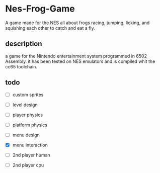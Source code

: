 # Nes-Frog-Game
A game made for the NES all about frogs racing, jumping, licking, and squishing each other to catch and eat a fly.

## description
a game for the Nintendo entertainment system programmed in 6502 Assembly.
it has been tested on NES emulators and is compiled whit the cc65 toolchain.

## todo
 - [ ] custom sprites
 - [ ] level design
 - [ ] player physics
 - [ ] platform physics
 - [ ] menu design
 - [X] menu interaction
 - [ ] 2nd player human 
 - [ ] 2nd player cpu 
 

